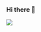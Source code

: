 ### Hi there 👋
<img src="https://capsule-render.vercel.app/api?type=waving&color==0:A6E3E9,100:71C9CE&text=Jinwoo%30Lim&animation=twinkling&hfontColor=393E46&fontAlign=20&height=200" />
<!--
**j1nnnn/j1nnnn** is a ✨ _special_ ✨ repository because its `README.md` (this file) appears on your GitHub profile.

Here are some ideas to get you started:

- 🔭 I’m currently working on ...
- 🌱 I’m currently learning ...
- 👯 I’m looking to collaborate on ...
- 🤔 I’m looking for help with ...
- 💬 Ask me about ...
- 📫 How to reach me: ...
- 😄 Pronouns: ...
- ⚡ Fun fact: ...
-->
